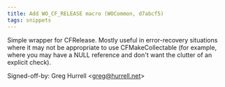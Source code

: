 ```yaml
---
title: Add WO_CF_RELEASE macro (WOCommon, d7abcf5)
tags: snippets
---
```


Simple wrapper for CFRelease. Mostly useful in error-recovery situations where it may not be appropriate to use CFMakeCollectable (for example, where you may have a NULL reference and don't want the clutter of an explicit check).

Signed-off-by: Greg Hurrell &lt;greg@hurrell.net&gt;
